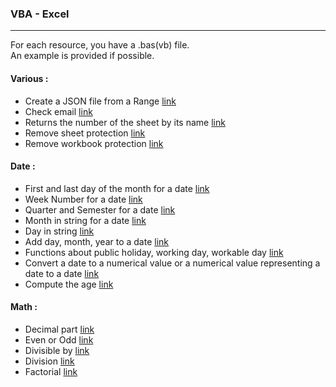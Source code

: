 
### VBA - Excel
---

For each resource, you have a .bas(vb) file.  
An example is provided if possible.

#### Various :

- Create a JSON file from a Range [link](https://github.com/NicoDupont/Resources/blob/master/VBA-Excel/Various/create_a_json_file.bas)
- Check email [link]()
- Returns the number of the sheet by its name [link]()
- Remove sheet protection [link]()
- Remove workbook protection [link]()

#### Date :

- First and last day of the month for a date [link](https://github.com/NicoDupont/Resources/blob/master/VBA-Excel/Date/first_and_last_day_of_the_month.bas)
- Week Number for a date [link](https://github.com/NicoDupont/Resources/blob/master/VBA-Excel/Date/week_number.bas)
- Quarter and Semester for a date [link](https://github.com/NicoDupont/Resources/blob/master/VBA-Excel/Date/quarter_and_semester.bas)
- Month in string for a date [link](https://github.com/NicoDupont/Resources/blob/master/VBA-Excel/Date/month.bas)
- Day in string [link](https://github.com/NicoDupont/Resources/blob/master/VBA-Excel/Date/day.bas)
- Add day, month, year to a date [link](https://github.com/NicoDupont/Resources/blob/master/VBA-Excel/Date/add_day_month_year.bas)
- Functions about public holiday, working day, workable day [link](https://github.com/NicoDupont/Resources/blob/master/VBA-Excel/Date/public_holiday_working_workable_day.bas)
- Convert a date to a numerical value or a numerical value representing a date to a date [link](https://github.com/NicoDupont/Resources/blob/master/VBA-Excel/Date/num_to_date_or_date_to_num.bas)
- Compute the age [link](https://github.com/NicoDupont/Resources/blob/master/VBA-Excel/Date/compute_age.bas)

#### Math :

- Decimal part [link](https://github.com/NicoDupont/Resources/blob/master/VBA-Excel/Math/decimal_part.bas)
- Even or Odd [link](https://github.com/NicoDupont/Resources/blob/master/VBA-Excel/Math/is_even_or_odd.bas)
- Divisible by [link](https://github.com/NicoDupont/Resources/blob/master/VBA-Excel/Math/is_divisible.bas)
- Division [link](https://github.com/NicoDupont/Resources/blob/master/VBA-Excel/Math/division.bas)
- Factorial [link](https://github.com/NicoDupont/Resources/blob/master/VBA-Excel/Math/factorial.bas)







